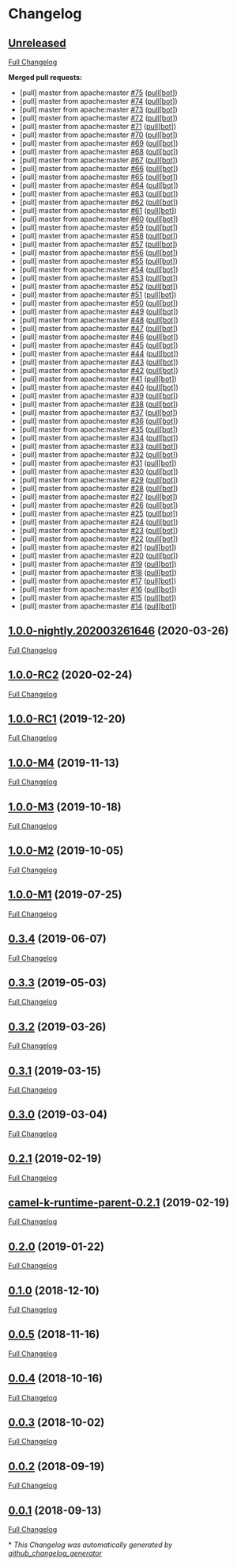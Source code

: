 # Changelog

## [Unreleased](https://github.com/ipolyzos/camel-k/tree/HEAD)

[Full Changelog](https://github.com/ipolyzos/camel-k/compare/1.0.0-nightly.202003261646...HEAD)

**Merged pull requests:**

- \[pull\] master from apache:master [\#75](https://github.com/ipolyzos/camel-k/pull/75) ([pull[bot]](https://github.com/apps/pull))
- \[pull\] master from apache:master [\#74](https://github.com/ipolyzos/camel-k/pull/74) ([pull[bot]](https://github.com/apps/pull))
- \[pull\] master from apache:master [\#73](https://github.com/ipolyzos/camel-k/pull/73) ([pull[bot]](https://github.com/apps/pull))
- \[pull\] master from apache:master [\#72](https://github.com/ipolyzos/camel-k/pull/72) ([pull[bot]](https://github.com/apps/pull))
- \[pull\] master from apache:master [\#71](https://github.com/ipolyzos/camel-k/pull/71) ([pull[bot]](https://github.com/apps/pull))
- \[pull\] master from apache:master [\#70](https://github.com/ipolyzos/camel-k/pull/70) ([pull[bot]](https://github.com/apps/pull))
- \[pull\] master from apache:master [\#69](https://github.com/ipolyzos/camel-k/pull/69) ([pull[bot]](https://github.com/apps/pull))
- \[pull\] master from apache:master [\#68](https://github.com/ipolyzos/camel-k/pull/68) ([pull[bot]](https://github.com/apps/pull))
- \[pull\] master from apache:master [\#67](https://github.com/ipolyzos/camel-k/pull/67) ([pull[bot]](https://github.com/apps/pull))
- \[pull\] master from apache:master [\#66](https://github.com/ipolyzos/camel-k/pull/66) ([pull[bot]](https://github.com/apps/pull))
- \[pull\] master from apache:master [\#65](https://github.com/ipolyzos/camel-k/pull/65) ([pull[bot]](https://github.com/apps/pull))
- \[pull\] master from apache:master [\#64](https://github.com/ipolyzos/camel-k/pull/64) ([pull[bot]](https://github.com/apps/pull))
- \[pull\] master from apache:master [\#63](https://github.com/ipolyzos/camel-k/pull/63) ([pull[bot]](https://github.com/apps/pull))
- \[pull\] master from apache:master [\#62](https://github.com/ipolyzos/camel-k/pull/62) ([pull[bot]](https://github.com/apps/pull))
- \[pull\] master from apache:master [\#61](https://github.com/ipolyzos/camel-k/pull/61) ([pull[bot]](https://github.com/apps/pull))
- \[pull\] master from apache:master [\#60](https://github.com/ipolyzos/camel-k/pull/60) ([pull[bot]](https://github.com/apps/pull))
- \[pull\] master from apache:master [\#59](https://github.com/ipolyzos/camel-k/pull/59) ([pull[bot]](https://github.com/apps/pull))
- \[pull\] master from apache:master [\#58](https://github.com/ipolyzos/camel-k/pull/58) ([pull[bot]](https://github.com/apps/pull))
- \[pull\] master from apache:master [\#57](https://github.com/ipolyzos/camel-k/pull/57) ([pull[bot]](https://github.com/apps/pull))
- \[pull\] master from apache:master [\#56](https://github.com/ipolyzos/camel-k/pull/56) ([pull[bot]](https://github.com/apps/pull))
- \[pull\] master from apache:master [\#55](https://github.com/ipolyzos/camel-k/pull/55) ([pull[bot]](https://github.com/apps/pull))
- \[pull\] master from apache:master [\#54](https://github.com/ipolyzos/camel-k/pull/54) ([pull[bot]](https://github.com/apps/pull))
- \[pull\] master from apache:master [\#53](https://github.com/ipolyzos/camel-k/pull/53) ([pull[bot]](https://github.com/apps/pull))
- \[pull\] master from apache:master [\#52](https://github.com/ipolyzos/camel-k/pull/52) ([pull[bot]](https://github.com/apps/pull))
- \[pull\] master from apache:master [\#51](https://github.com/ipolyzos/camel-k/pull/51) ([pull[bot]](https://github.com/apps/pull))
- \[pull\] master from apache:master [\#50](https://github.com/ipolyzos/camel-k/pull/50) ([pull[bot]](https://github.com/apps/pull))
- \[pull\] master from apache:master [\#49](https://github.com/ipolyzos/camel-k/pull/49) ([pull[bot]](https://github.com/apps/pull))
- \[pull\] master from apache:master [\#48](https://github.com/ipolyzos/camel-k/pull/48) ([pull[bot]](https://github.com/apps/pull))
- \[pull\] master from apache:master [\#47](https://github.com/ipolyzos/camel-k/pull/47) ([pull[bot]](https://github.com/apps/pull))
- \[pull\] master from apache:master [\#46](https://github.com/ipolyzos/camel-k/pull/46) ([pull[bot]](https://github.com/apps/pull))
- \[pull\] master from apache:master [\#45](https://github.com/ipolyzos/camel-k/pull/45) ([pull[bot]](https://github.com/apps/pull))
- \[pull\] master from apache:master [\#44](https://github.com/ipolyzos/camel-k/pull/44) ([pull[bot]](https://github.com/apps/pull))
- \[pull\] master from apache:master [\#43](https://github.com/ipolyzos/camel-k/pull/43) ([pull[bot]](https://github.com/apps/pull))
- \[pull\] master from apache:master [\#42](https://github.com/ipolyzos/camel-k/pull/42) ([pull[bot]](https://github.com/apps/pull))
- \[pull\] master from apache:master [\#41](https://github.com/ipolyzos/camel-k/pull/41) ([pull[bot]](https://github.com/apps/pull))
- \[pull\] master from apache:master [\#40](https://github.com/ipolyzos/camel-k/pull/40) ([pull[bot]](https://github.com/apps/pull))
- \[pull\] master from apache:master [\#39](https://github.com/ipolyzos/camel-k/pull/39) ([pull[bot]](https://github.com/apps/pull))
- \[pull\] master from apache:master [\#38](https://github.com/ipolyzos/camel-k/pull/38) ([pull[bot]](https://github.com/apps/pull))
- \[pull\] master from apache:master [\#37](https://github.com/ipolyzos/camel-k/pull/37) ([pull[bot]](https://github.com/apps/pull))
- \[pull\] master from apache:master [\#36](https://github.com/ipolyzos/camel-k/pull/36) ([pull[bot]](https://github.com/apps/pull))
- \[pull\] master from apache:master [\#35](https://github.com/ipolyzos/camel-k/pull/35) ([pull[bot]](https://github.com/apps/pull))
- \[pull\] master from apache:master [\#34](https://github.com/ipolyzos/camel-k/pull/34) ([pull[bot]](https://github.com/apps/pull))
- \[pull\] master from apache:master [\#33](https://github.com/ipolyzos/camel-k/pull/33) ([pull[bot]](https://github.com/apps/pull))
- \[pull\] master from apache:master [\#32](https://github.com/ipolyzos/camel-k/pull/32) ([pull[bot]](https://github.com/apps/pull))
- \[pull\] master from apache:master [\#31](https://github.com/ipolyzos/camel-k/pull/31) ([pull[bot]](https://github.com/apps/pull))
- \[pull\] master from apache:master [\#30](https://github.com/ipolyzos/camel-k/pull/30) ([pull[bot]](https://github.com/apps/pull))
- \[pull\] master from apache:master [\#29](https://github.com/ipolyzos/camel-k/pull/29) ([pull[bot]](https://github.com/apps/pull))
- \[pull\] master from apache:master [\#28](https://github.com/ipolyzos/camel-k/pull/28) ([pull[bot]](https://github.com/apps/pull))
- \[pull\] master from apache:master [\#27](https://github.com/ipolyzos/camel-k/pull/27) ([pull[bot]](https://github.com/apps/pull))
- \[pull\] master from apache:master [\#26](https://github.com/ipolyzos/camel-k/pull/26) ([pull[bot]](https://github.com/apps/pull))
- \[pull\] master from apache:master [\#25](https://github.com/ipolyzos/camel-k/pull/25) ([pull[bot]](https://github.com/apps/pull))
- \[pull\] master from apache:master [\#24](https://github.com/ipolyzos/camel-k/pull/24) ([pull[bot]](https://github.com/apps/pull))
- \[pull\] master from apache:master [\#23](https://github.com/ipolyzos/camel-k/pull/23) ([pull[bot]](https://github.com/apps/pull))
- \[pull\] master from apache:master [\#22](https://github.com/ipolyzos/camel-k/pull/22) ([pull[bot]](https://github.com/apps/pull))
- \[pull\] master from apache:master [\#21](https://github.com/ipolyzos/camel-k/pull/21) ([pull[bot]](https://github.com/apps/pull))
- \[pull\] master from apache:master [\#20](https://github.com/ipolyzos/camel-k/pull/20) ([pull[bot]](https://github.com/apps/pull))
- \[pull\] master from apache:master [\#19](https://github.com/ipolyzos/camel-k/pull/19) ([pull[bot]](https://github.com/apps/pull))
- \[pull\] master from apache:master [\#18](https://github.com/ipolyzos/camel-k/pull/18) ([pull[bot]](https://github.com/apps/pull))
- \[pull\] master from apache:master [\#17](https://github.com/ipolyzos/camel-k/pull/17) ([pull[bot]](https://github.com/apps/pull))
- \[pull\] master from apache:master [\#16](https://github.com/ipolyzos/camel-k/pull/16) ([pull[bot]](https://github.com/apps/pull))
- \[pull\] master from apache:master [\#15](https://github.com/ipolyzos/camel-k/pull/15) ([pull[bot]](https://github.com/apps/pull))
- \[pull\] master from apache:master [\#14](https://github.com/ipolyzos/camel-k/pull/14) ([pull[bot]](https://github.com/apps/pull))

## [1.0.0-nightly.202003261646](https://github.com/ipolyzos/camel-k/tree/1.0.0-nightly.202003261646) (2020-03-26)

[Full Changelog](https://github.com/ipolyzos/camel-k/compare/1.0.0-RC2...1.0.0-nightly.202003261646)

## [1.0.0-RC2](https://github.com/ipolyzos/camel-k/tree/1.0.0-RC2) (2020-02-24)

[Full Changelog](https://github.com/ipolyzos/camel-k/compare/1.0.0-RC1...1.0.0-RC2)

## [1.0.0-RC1](https://github.com/ipolyzos/camel-k/tree/1.0.0-RC1) (2019-12-20)

[Full Changelog](https://github.com/ipolyzos/camel-k/compare/1.0.0-M4...1.0.0-RC1)

## [1.0.0-M4](https://github.com/ipolyzos/camel-k/tree/1.0.0-M4) (2019-11-13)

[Full Changelog](https://github.com/ipolyzos/camel-k/compare/1.0.0-M3...1.0.0-M4)

## [1.0.0-M3](https://github.com/ipolyzos/camel-k/tree/1.0.0-M3) (2019-10-18)

[Full Changelog](https://github.com/ipolyzos/camel-k/compare/1.0.0-M2...1.0.0-M3)

## [1.0.0-M2](https://github.com/ipolyzos/camel-k/tree/1.0.0-M2) (2019-10-05)

[Full Changelog](https://github.com/ipolyzos/camel-k/compare/1.0.0-M1...1.0.0-M2)

## [1.0.0-M1](https://github.com/ipolyzos/camel-k/tree/1.0.0-M1) (2019-07-25)

[Full Changelog](https://github.com/ipolyzos/camel-k/compare/0.3.4...1.0.0-M1)

## [0.3.4](https://github.com/ipolyzos/camel-k/tree/0.3.4) (2019-06-07)

[Full Changelog](https://github.com/ipolyzos/camel-k/compare/0.3.3...0.3.4)

## [0.3.3](https://github.com/ipolyzos/camel-k/tree/0.3.3) (2019-05-03)

[Full Changelog](https://github.com/ipolyzos/camel-k/compare/0.3.2...0.3.3)

## [0.3.2](https://github.com/ipolyzos/camel-k/tree/0.3.2) (2019-03-26)

[Full Changelog](https://github.com/ipolyzos/camel-k/compare/0.3.1...0.3.2)

## [0.3.1](https://github.com/ipolyzos/camel-k/tree/0.3.1) (2019-03-15)

[Full Changelog](https://github.com/ipolyzos/camel-k/compare/0.3.0...0.3.1)

## [0.3.0](https://github.com/ipolyzos/camel-k/tree/0.3.0) (2019-03-04)

[Full Changelog](https://github.com/ipolyzos/camel-k/compare/0.2.1...0.3.0)

## [0.2.1](https://github.com/ipolyzos/camel-k/tree/0.2.1) (2019-02-19)

[Full Changelog](https://github.com/ipolyzos/camel-k/compare/camel-k-runtime-parent-0.2.1...0.2.1)

## [camel-k-runtime-parent-0.2.1](https://github.com/ipolyzos/camel-k/tree/camel-k-runtime-parent-0.2.1) (2019-02-19)

[Full Changelog](https://github.com/ipolyzos/camel-k/compare/0.2.0...camel-k-runtime-parent-0.2.1)

## [0.2.0](https://github.com/ipolyzos/camel-k/tree/0.2.0) (2019-01-22)

[Full Changelog](https://github.com/ipolyzos/camel-k/compare/0.1.0...0.2.0)

## [0.1.0](https://github.com/ipolyzos/camel-k/tree/0.1.0) (2018-12-10)

[Full Changelog](https://github.com/ipolyzos/camel-k/compare/0.0.5...0.1.0)

## [0.0.5](https://github.com/ipolyzos/camel-k/tree/0.0.5) (2018-11-16)

[Full Changelog](https://github.com/ipolyzos/camel-k/compare/0.0.4...0.0.5)

## [0.0.4](https://github.com/ipolyzos/camel-k/tree/0.0.4) (2018-10-16)

[Full Changelog](https://github.com/ipolyzos/camel-k/compare/0.0.3...0.0.4)

## [0.0.3](https://github.com/ipolyzos/camel-k/tree/0.0.3) (2018-10-02)

[Full Changelog](https://github.com/ipolyzos/camel-k/compare/0.0.2...0.0.3)

## [0.0.2](https://github.com/ipolyzos/camel-k/tree/0.0.2) (2018-09-19)

[Full Changelog](https://github.com/ipolyzos/camel-k/compare/0.0.1...0.0.2)

## [0.0.1](https://github.com/ipolyzos/camel-k/tree/0.0.1) (2018-09-13)

[Full Changelog](https://github.com/ipolyzos/camel-k/compare/55fca8ee59ca67450bd114065872b0849917f132...0.0.1)



\* *This Changelog was automatically generated by [github_changelog_generator](https://github.com/github-changelog-generator/github-changelog-generator)*
